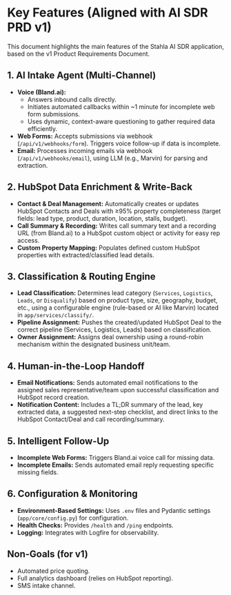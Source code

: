 # Key Features (Aligned with AI SDR PRD v1)

This document highlights the main features of the Stahla AI SDR application, based on the v1 Product Requirements Document.

## 1. AI Intake Agent (Multi-Channel)

*   **Voice (Bland.ai):**
    *   Answers inbound calls directly.
    *   Initiates automated callbacks within ~1 minute for incomplete web form submissions.
    *   Uses dynamic, context-aware questioning to gather required data efficiently.
*   **Web Forms:** Accepts submissions via webhook (`/api/v1/webhooks/form`). Triggers voice follow-up if data is incomplete.
*   **Email:** Processes incoming emails via webhook (`/api/v1/webhooks/email`), using LLM (e.g., Marvin) for parsing and extraction.

## 2. HubSpot Data Enrichment & Write-Back

*   **Contact & Deal Management:** Automatically creates or updates HubSpot Contacts and Deals with ≥95% property completeness (target fields: lead type, product, duration, location, stalls, budget).
*   **Call Summary & Recording:** Writes call summary text and a recording URL (from Bland.ai) to a HubSpot custom object or activity for easy rep access.
*   **Custom Property Mapping:** Populates defined custom HubSpot properties with extracted/classified lead details.

## 3. Classification & Routing Engine

*   **Lead Classification:** Determines lead category (`Services`, `Logistics`, `Leads`, or `Disqualify`) based on product type, size, geography, budget, etc., using a configurable engine (rule-based or AI like Marvin) located in `app/services/classify/`.
*   **Pipeline Assignment:** Pushes the created/updated HubSpot Deal to the correct pipeline (Services, Logistics, Leads) based on classification.
*   **Owner Assignment:** Assigns deal ownership using a round-robin mechanism within the designated business unit/team.

## 4. Human-in-the-Loop Handoff

*   **Email Notifications:** Sends automated email notifications to the assigned sales representative/team upon successful classification and HubSpot record creation.
*   **Notification Content:** Includes a TL;DR summary of the lead, key extracted data, a suggested next-step checklist, and direct links to the HubSpot Contact/Deal and call recording/summary.

## 5. Intelligent Follow-Up

*   **Incomplete Web Forms:** Triggers Bland.ai voice call for missing data.
*   **Incomplete Emails:** Sends automated email reply requesting specific missing fields.

## 6. Configuration & Monitoring

*   **Environment-Based Settings:** Uses `.env` files and Pydantic settings (`app/core/config.py`) for configuration.
*   **Health Checks:** Provides `/health` and `/ping` endpoints.
*   **Logging:** Integrates with Logfire for observability.

## Non-Goals (for v1)

*   Automated price quoting.
*   Full analytics dashboard (relies on HubSpot reporting).
*   SMS intake channel.

